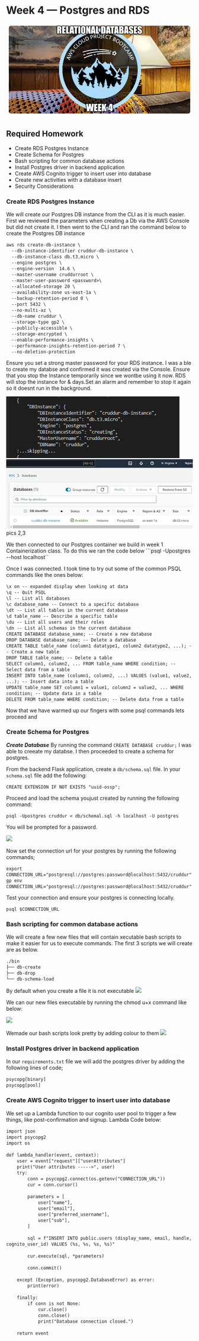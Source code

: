 # Week 4 — Postgres and RDS
![](https://github.com/CloudRiRi15/aws-bootcamp-cruddur-2023/blob/main/journal/assets/week-4/week4.png)

## Required Homework

- Create RDS Postgres Instance	
- Create Schema for Postgres	
- Bash scripting for common database actions 
- Install Postgres driver in backend application
- Create AWS Cognito trigger to insert user into database
- Create new activities with a database insert
- Security Considerations



### Create RDS Postgres Instance	
We will create our Postgres DB instance from the CLI as it is much easier. First we reviewed the parameters when creating a Db via the AWS Console but did not create it. 
I then went to the CLI and ran the command below to create the Postgres DB instance 

```
aws rds create-db-instance \
  --db-instance-identifier cruddur-db-instance \
  --db-instance-class db.t3.micro \
  --engine postgres \
  --engine-version  14.6 \
  --master-username cruddurroot \
  --master-user-password <password>\
  --allocated-storage 20 \
  --availability-zone us-east-1a \
  --backup-retention-period 0 \
  --port 5432 \
  --no-multi-az \
  --db-name cruddur \
  --storage-type gp2 \
  --publicly-accessible \
  --storage-encrypted \
  --enable-performance-insights \
  --performance-insights-retention-period 7 \
  --no-deletion-protection
```
Ensure you set a strong master password for your RDS instance.
 I was a ble to create my databse and confirmed it was created via the Console. Ensure that you stop the Instance temporarily since we wontbe using it now. RDS will stop the instance for & days.Set an alarm and remember to stop it again so it doesnt run in the background.

![](https://github.com/CloudRiRi15/aws-bootcamp-cruddur-2023/blob/main/journal/assets/week-4/postgres%20db%202.png) 
![](https://github.com/CloudRiRi15/aws-bootcamp-cruddur-2023/blob/main/journal/assets/week-4/postgres%20db%203.png) pics 2,3

We then connected to our Postgres container we build in week 1 Containerization class. To do this we ran the code below
```psql -Upostgres --host localhost``

Once I was connected. I took time to try out some of the common PSQL commands like the ones below:
```
\x on -- expanded display when looking at data
\q -- Quit PSQL
\l -- List all databases
\c database_name -- Connect to a specific database
\dt -- List all tables in the current database
\d table_name -- Describe a specific table
\du -- List all users and their roles
\dn -- List all schemas in the current database
CREATE DATABASE database_name; -- Create a new database
DROP DATABASE database_name; -- Delete a database
CREATE TABLE table_name (column1 datatype1, column2 datatype2, ...); -- Create a new table
DROP TABLE table_name; -- Delete a table
SELECT column1, column2, ... FROM table_name WHERE condition; -- Select data from a table
INSERT INTO table_name (column1, column2, ...) VALUES (value1, value2, ...); -- Insert data into a table
UPDATE table_name SET column1 = value1, column2 = value2, ... WHERE condition; -- Update data in a table
DELETE FROM table_name WHERE condition; -- Delete data from a table
```
Now that we have warmed up our fingers with some psql commands lets proceed and 




### Create Schema for Postgres
***Create  Database***
By running the command `CREATE DATABASE cruddur;` I was able to creeate my databse. I then proceeded to create a schema for postgres.

From the backend Flask application, create a `db/schema.sql` file. In your `schema.sql` file add the following: 
```
CREATE EXTENSION IF NOT EXISTS "uuid-ossp";
```

Proceed and load the schema youjust created by running the following command:

```
psql -Upostgres cruddur < db/schemal.sql -h localhost -U postgres
```

You will be prompted for a password.

![](https://github.com/CloudRiRi15/aws-bootcamp-cruddur-2023/blob/main/journal/assets/week-4/postgres%20db%208.png)

Now set the connection url for your postgres by running the following commands;
```
export CONNECTION_URL="postgresql://postgres:password@localhost:5432/cruddur"
gp env CONNECTION_URL="postgresql://postgres:password@localhost:5432/cruddur"
```

Test your connection and ensure your postgres is connecting locally.
```
psql $CONNECTION_URL
```

### Bash scripting for common database actions 
 We will create a few new files that will contain xecutable bash scripts to make it easier for us to execute commands. The first 3 scripts we will create are as below.

 ```
./bin
├── db-create
├── db-drop
└── db-schema-load
```
By default when you create a file it is not executable 
![](https://github.com/CloudRiRi15/aws-bootcamp-cruddur-2023/blob/main/journal/assets/week-4/postgres%20db%2013.png)

We can our new files executable by running the chmod u+x command like below:

![](https://github.com/CloudRiRi15/aws-bootcamp-cruddur-2023/blob/main/journal/assets/week-4/postgres%20db%2014.png)

Wemade our bash scripts look pretty by adding colour to them
![](https://github.com/CloudRiRi15/aws-bootcamp-cruddur-2023/blob/main/journal/assets/week-4/postgres%20db%2016.png)

 

### Install Postgres driver in backend application
In our `requirements.txt` file we will add the postgres driver by adding the following lines of code;
```
psycopg[binary]
psycopg[pool]
```


### Create AWS Cognito trigger to insert user into database
We set up a Lambda function to our cognito user pool to trigger a few things, like post-confirmation and signup.
Lambda Code below:
```
import json
import psycopg2
import os

def lambda_handler(event, context):
    user = event["request"]["userAttributes"]
    print("User attributes ----->", user)
    try:
        conn = psycopg2.connect(os.getenv("CONNECTION_URL"))
        cur = conn.cursor()

        parameters = [
            user["name"],
            user["email"],
            user["preferred_username"],
            user["sub"],
        ]

        sql = f"INSERT INTO public.users (display_name, email, handle, cognito_user_id) VALUES (%s, %s, %s, %s)"

        cur.execute(sql, *parameters)

        conn.commit()

    except (Exception, psycopg2.DatabaseError) as error:
        print(error)

    finally:
        if conn is not None:
            cur.close()
            conn.close()
            print("Database connection closed.")

    return event
```







